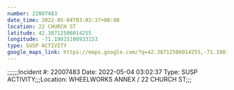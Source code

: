 ```yaml
---
number: 22007483
date_time: 2022-05-04T03:02:37+00:00
location: 22 CHURCH ST
latitude: 42.38712506014255
longitude: -71.19015100933153
type: SUSP ACTIVITY
google_maps_link: https://maps.google.com/?q=42.38712506014255,-71.19015100933153
---
```


;;;;;;Incident #: 22007483   Date: 2022-05-04 03:02:37   Type: SUSP ACTIVITY;;;Location: WHEELWORKS ANNEX / 22 CHURCH ST;;;

